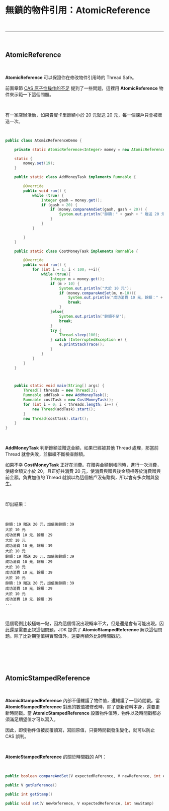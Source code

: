 # 無鎖的物件引用：__AtomicReference__

<br>

-------

<br>

## __AtomicReference__

<br>

__AtomicReference__ 可以保證你在修改物件引用時的 Thread Safe。

前面章節 [CAS 原子性操作的不足](CASProblem.md) 提到了一些問題，這裡用 __AtomicReference__ 物件來示範一下這個問題。

<br>

有一家店辦活動，如果貴賓卡里餘額小於 20 元就送 20 元，每一個課戶只會被贈送一次。

<br>

```java
public class AtomicReferenceDemo {

    private static AtomicReference<Integer> money = new AtomicReference<>();

    static {
        money.set(19);
    }

    public static class AddMoneyTask implements Runnable {

        @Override
        public void run() {
            while (true) {
                Integer gash = money.get();
                if (gash < 20) {
                    if (money.compareAndSet(gash, gash + 20)) {
                        System.out.println("餘額：" + gash + " 贈送 20 元，加值後餘額：" + money.get());
                    }
                }
            }

        }
    }

    public static class CostMoneyTask implements Runnable {

        @Override
        public void run() {
            for (int i = 1; i < 100; ++i){
                while (true){
                    Integer m = money.get();
                    if (m > 10) {
                        System.out.println("大於 10 元");
                        if (money.compareAndSet(m, m-10)){
                            System.out.println("成功消費 10 元，餘額：" + money.get());
                            break;
                        }
                    }else{
                        System.out.println("餘額不足");
                        break;
                    }
                    try {
                        Thread.sleep(100);
                    } catch (InterruptedException e) {
                        e.printStackTrace();
                    }
                }
            }
        }
    }



    public static void main(String[] args) {
        Thread[] threads = new Thread[3];
        Runnable addTask = new AddMoneyTask();
        Runnable costTask = new CostMoneyTask();
        for (int i = 0; i < threads.length; i++) {
            new Thread(addTask).start();
        }
        new Thread(costTask).start();
    }
}
```

<br>

__AddMoneyTask__ 判斷餘額並贈送金額，如果已經被其他 Thread 處理，那當前 Thread 就會失敗，並繼續不斷檢查餘額。

如果不幸 __CostMoneyTask__ 正好在消費。在贈與金額到帳同時，進行一次消費，使總金額又小於 20，且正好共消費 20 元，使消費與贈與後金額相等於消費贈與前金額。負責加值的 Thread 就誤以為這個帳戶沒有贈與，所以會有多次贈與發生。

<br>

印出結果：

<br>

```
餘額：19 贈送 20 元，加值後餘額：39
大於 10 元
成功消費 10 元，餘額：29
大於 10 元
成功消費 10 元，餘額：39
大於 10 元
餘額：19 贈送 20 元，加值後餘額：39
成功消費 10 元，餘額：29
大於 10 元
成功消費 10 元，餘額：39
大於 10 元
餘額：19 贈送 20 元，加值後餘額：39
成功消費 10 元，餘額：29
大於 10 元
成功消費 10 元，餘額：39
...
```

<br>

這個範例比較極端一點，因為這個情況出現概率不大，但是還是會有可能出現。因此還是需要正視這個問題，JDK 提供了 __AtomicStampedReference__ 解決這個問題。除了比對期望值與實際值外，還要再額外比對時間戳記。

<br>
<br>
<br>
<br>

## __AtomicStampedReference__

<br>

__AtomicStampedReference__ 內部不僅維護了物件值，還維護了一個時間戳。當 __AtomicStampedReference__ 對應的數值被修改時，除了更新資料本身，還要更新時間戳。當 __AtomicStampedReference__ 設置物件值時，物件以及時間戳都必須滿足期望值才可以寫入。

因此，即使物件值被反覆讀寫，寫回原值，只要時間戳發生變化，就可以防止 CAS 誤判。

<br>

__AtomicStampedReference__ 的關於時間戳的 API：

<br>

```java
public boolean compareAndSet(V expectedReference, V newReference, int expectedStamp, int newStamp)

public V getReference()

public int getStamp()

public void set(V newReference, V expectedReference, int newStamp)
```

